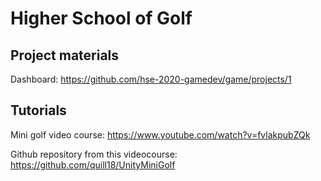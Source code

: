 # Higher School of Golf

## Project materials

Dashboard: https://github.com/hse-2020-gamedev/game/projects/1

## Tutorials

Mini golf video course: https://www.youtube.com/watch?v=fvlakpubZQk

Github repository from this videocourse: https://github.com/quill18/UnityMiniGolf
